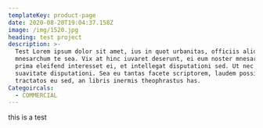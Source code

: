 ```yaml
---
templateKey: product-page
date: 2020-08-20T19:04:37.158Z
image: /img/1520.jpg
heading: test project
description: >-
  Test Lorem ipsum dolor sit amet, ius in quot urbanitas, officiis aliquando
  mnesarchum te sea. Vix at hinc iuvaret deserunt, ei eum noster mnesarchum. Mel
  prima eleifend interesset ei, et intellegat disputationi sed. Ut nec nonumes
  suavitate disputationi. Sea eu tantas facete scriptorem, laudem possim
  tractatos eu sed, an libris inermis theophrastus has.
Categoircals:
  - COMMERCIAL
---
```

this is a test
